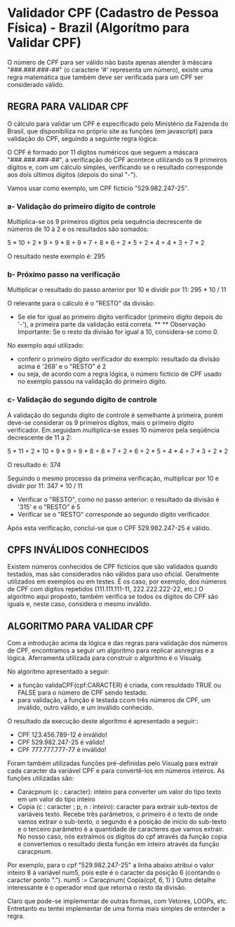 # Validador CPF (Cadastro de Pessoa Física) - Brazil (Algorítmo para Validar CPF)

O número de CPF para ser válido não basta apenas atender à máscara "###.###.###-##" (o caractere '#' representa um número), existe uma regra matemática que também deve ser verificada para um CPF ser considerado válido.

## REGRA PARA VALIDAR CPF
O cálculo para validar um CPF é especificado pelo Ministério da Fazenda do Brasil, que disponibiliza no próprio site as funções (em javascript) para validação do CPF, seguindo a seguinte regra lógica:

O CPF é formado por 11 dígitos numéricos que seguem a máscara "###.###.###-##", a verificação do CPF acontece utilizando os 9 primeiros dígitos e, com um cálculo simples, verificando se o resultado corresponde aos dois últimos dígitos (depois do sinal "-").

Vamos usar como exemplo, um CPF fictício "529.982.247-25".

### a- Validação do primeiro dígito de controle

Multiplica-se os 9 primeiros dígitos pela sequência decrescente de números de 10 à 2 e os resultados são somados:

5 * 10 + 2 * 9 + 9 * 8 + 9 * 7 + 8 * 6 + 2 * 5 + 2 * 4 + 4 * 3 + 7 * 2

O resultado neste exemplo é: 295

### b- Próximo passo na verificação 

Multiplicar o resultado do passo anterior por 10 e dividir por 11: 295 * 10 / 11

O relevante para o cálculo é o "RESTO" da divisão:
- Se ele for igual ao primeiro dígito verificador (primeiro dígito depois do '-'), a primeira parte da validação está correta. **
** Observação Importante: Se o resto da divisão for igual a 10, considera-se como 0.

No exemplo aqui utilizado:
- conferir o primeiro dígito verificador do exemplo: resultado da divisão acima é '268' e o "RESTO" é 2
- ou seja, de acordo com a regra lógica, o número fictício de CPF usado no exemplo passou na validação do primeiro dígito.

### c- Validação do segundo dígito de controle

A validação do segundo dígito de controle é semelhante à primeira, porém deve-se considerar os 9 primeiros dígitos, mais o primeiro dígito verificador.
Em.seguidam multiplica-se esses 10 números pela seqüência decrescente de 11 a 2:

5 * 11 + 2 * 10 + 9 * 9 + 9 * 8 + 8 * 7 + 2 * 6 + 2 * 5 + 4 * 4 + 7 * 3 + 2 * 2

O resultado é: 374

Seguindo o mesmo processo da primeira verificação, multiplicar por 10 e dividir por 11: 347 * 10 / 11

- Verificar o "RESTO", como no passo anterior: o resultado da divisão é '315' e o "RESTO" é 5
- Verificar se o "RESTO" corresponde ao segundo dígito verificador.

Após esta verificação, conclui-se que o CPF 529.982.247-25 é válido.

## CPFS INVÁLIDOS CONHECIDOS
Existem números conhecidos de CPF fictícios que são validados quando testados, mas são considerados não válidos para uso oficial. Geralmente utilizados em exemplos ou em testes. É os caso, por exemplo, dos números de CPF com dígitos repetidos (111.111.111-11, 222.222.222-22, etc.)
O algoritmo aqui proposto, também verifica se todos os dígitos do CPF são iguais e, neste caso, considera o mesmo inválido.

## ALGORITMO PARA VALIDAR CPF
Com a introdução acima da lógica e das regras para validação dos números de CPF, encontramos a seguir um algoritmo para replicar asnregras e a lògica.
Aferramenta utilizada para construir o algoritmo ë o Visualg.

No algoritmo apresentado a seguir:
- a função validaCPF(cpf:CARACTER) é criada, com resuldado TRUE ou FALSE para o número de CPF sendo testado.
- para validação, a função é testada ccom três números de CPF, um inválido, outro válido, e um inválido conhecido. 

O resultado da execução deste algoritmo é apresentado a seguir::
- CPF 123.456.789-12 é inválido!
- CPF 529.982.247-25 é válido!
- CPF 777.777.777-77 é inválido!

Foram também utilizadas funções pré-definidas pelo Visualg para extrair cada caracter da variável CPF e para convertê-los em números inteiros. 
As funções utilizadas são:

- Caracpnum (c : caracter): inteiro
para converter um valor do tipo texto em um valor do tipo inteiro
- Copia (c : caracter ; p, n : inteiro): caracter para extrair sub-textos de variáveis texto.
Recebe três parâmetros, o primeiro é o texto de onde vamos extrair o sub-texto, o segundo é a posição de inicio do sub-texto e o terceiro parâmetro é a quantidade de caracteres que vamos extrair.
No nosso caso, nós extraímos os dígitos do cpf através da função copia e convertemos o resultado desta função em inteiro através da função caracpnum.

Por exemplo, para o cpf "529.982.247-25" a linha abaixo atribui o valor inteiro 8 à variável num5, pois este é o caracter da posição 6 (contando o caracter ponto ".").
num5 := Caracpnum( Copia(cpf, 6, 1) )
Outro detalhe interessante é o operador mod que retorna o resto da divisão.

Claro que pode-se implementar de outras formas, com Vetores, LOOPs, etc. Entretanto eu tentei implementar de uma forma mais simples de entender a regra.
